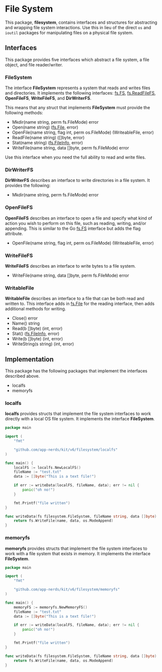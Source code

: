 # File System

This package, **filesystem**, contains interfaces and structures for abstracting and wrapping file system interactions. Use this in lieu of the direct `os` and `ioutil` packages for manipulating files on a physical file system.

## Interfaces

This package provides five interfaces which abstract a file system, a file object, and file reader/writer. 

### FileSystem

The interface **FileSystem** represents a system that reads and writes files and directories. It implements the following interfaces: [fs.FS](https://pkg.go.dev/io/fs@go1.18.3#FS), [fs.ReadFileFS](https://pkg.go.dev/io/fs@go1.18.3#ReadFileFS), **OpenFileFS**, **WriteFileFS**, and **DirWriterFS**.

This means that any struct that implements **FileSystem** must provide the following methods:

* Mkdir(name string, perm fs.FileMode) error
* Open(name string) ([fs.File](https://pkg.go.dev/io/fs@go1.18.3#File), error)
* OpenFile(name string, flag int, perm os.FileMode) (WriteableFile, error)
* ReadFile(name string) ([]byte, error)
* Stat(name string) ([fs.FileInfo](https://pkg.go.dev/io/fs@go1.18.3#FileInfo), error)
* WriteFile(name string, data []byte, perm fs.FileMode) error

Use this interface when you need the full ability to read and write files.

### DirWriterFS

**DirWriterFS** describes an interface to write directories in a file system. It provides the following:

* Mkdir(name string, perm fs.FileMode) error

### OpenFileFS

**OpenFileFS** describes an interface to open a file and specify what kind of action you wish to perform on this file, such as reading, writing, and/or appending. This is similar to the Go [fs.FS](https://pkg.go.dev/io/fs@go1.18.3#FS) interface but adds the flag attribute.

* OpenFile(name string, flag int, perm os.FileMode) (WriteableFile, error)

### WriteFileFS

**WriteFileFS** describes an interface to write bytes to a file system. 

* WriteFile(name string, data []byte, perm fs.FileMode) error

### WritableFile

**WritableFile** describes an interface to a file that can be both read and written to. This interface adds in [fs.File](https://pkg.go.dev/io/fs@go1.18.3#File) for the reading interface, then adds additional methods for writing.

* Close() error
* Name() string
* Read(b []byte) (int, error)
* Stat() ([fs.FileInfo](https://pkg.go.dev/io/fs@go1.18.3#FileInfo), error)
* Write(b []byte) (int, error)
* WriteString(s string) (int, error)

## Implementation

This package has the following packages that implement the interfaces described above.

* localfs
* memoryfs

### localfs

**localfs** provides structs that implement the file system interfaces to work directly with a local OS file system. It implements the interface **FileSystem**.

```go
package main

import (
	"fmt"

	"github.com/app-nerds/kit/v6/filesystem/localfs"
)

func main() {
	localFS := localfs.NewLocalFS()
	fileName := "test.txt"
	data := []byte("This is a text file!")

	if err := writeData(localFS, fileName, data); err != nil {
		panic("oh no!")
	}

	fmt.Printf("file written")
}

func writeData(fs filesystem.FileSystem, fileName string, data []byte) error {
	return fs.WriteFile(name, data, os.ModeAppend)
}
```

### memoryfs

**memoryfs** provides structs that implement the file system interfaces to work with a file system that exists in memory. It implements the interface **FileSystem**.

```go
package main

import (
	"fmt"

	"github.com/app-nerds/kit/v6/filesystem/memoryfs"
)

func main() {
	memoryFS := memoryfs.NewMemoryFS()
	fileName := "test.txt"
	data := []byte("This is a text file!")

	if err := writeData(localFS, fileName, data); err != nil {
		panic("oh no!")
	}

	fmt.Printf("file written")
}

func writeData(fs filesystem.FileSystem, fileName string, data []byte) error {
	return fs.WriteFile(name, data, os.ModeAppend)
}
```

